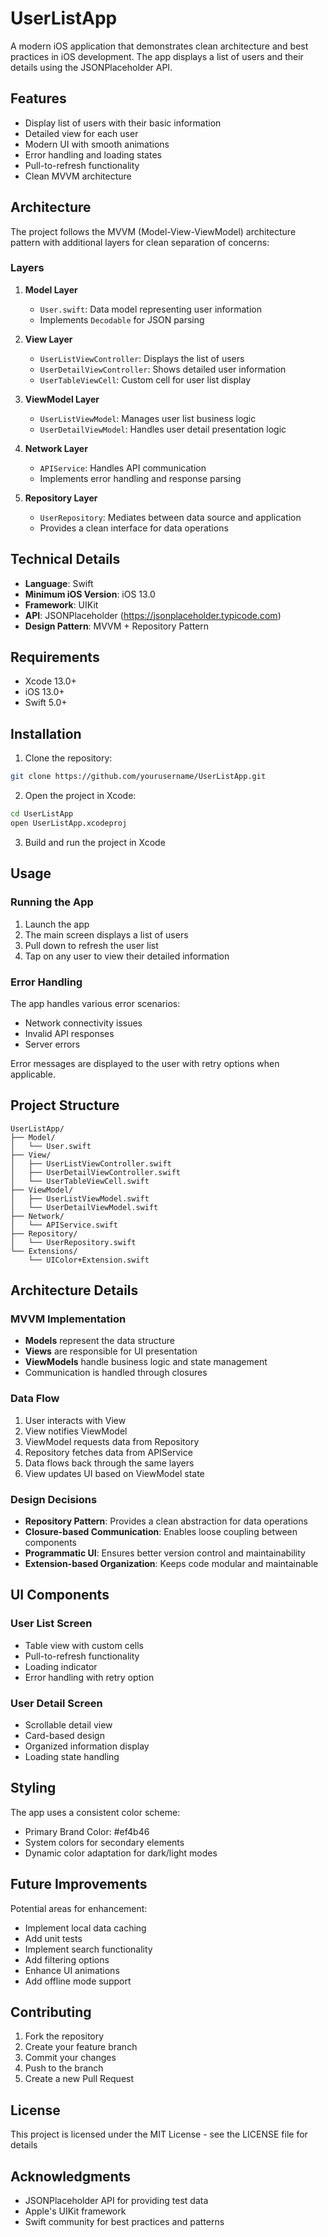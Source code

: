 # UserListApp

A modern iOS application that demonstrates clean architecture and best practices in iOS development. The app displays a list of users and their details using the JSONPlaceholder API.

## Features

- Display list of users with their basic information
- Detailed view for each user
- Modern UI with smooth animations
- Error handling and loading states
- Pull-to-refresh functionality
- Clean MVVM architecture

## Architecture

The project follows the MVVM (Model-View-ViewModel) architecture pattern with additional layers for clean separation of concerns:

### Layers

1. **Model Layer**
   - `User.swift`: Data model representing user information
   - Implements `Decodable` for JSON parsing

2. **View Layer**
   - `UserListViewController`: Displays the list of users
   - `UserDetailViewController`: Shows detailed user information
   - `UserTableViewCell`: Custom cell for user list display

3. **ViewModel Layer**
   - `UserListViewModel`: Manages user list business logic
   - `UserDetailViewModel`: Handles user detail presentation logic

4. **Network Layer**
   - `APIService`: Handles API communication
   - Implements error handling and response parsing

5. **Repository Layer**
   - `UserRepository`: Mediates between data source and application
   - Provides a clean interface for data operations

## Technical Details

- **Language**: Swift
- **Minimum iOS Version**: iOS 13.0
- **Framework**: UIKit
- **API**: JSONPlaceholder (https://jsonplaceholder.typicode.com)
- **Design Pattern**: MVVM + Repository Pattern

## Requirements

- Xcode 13.0+
- iOS 13.0+
- Swift 5.0+

## Installation

1. Clone the repository:
```bash
git clone https://github.com/yourusername/UserListApp.git
```

2. Open the project in Xcode:
```bash
cd UserListApp
open UserListApp.xcodeproj
```

3. Build and run the project in Xcode

## Usage

### Running the App

1. Launch the app
2. The main screen displays a list of users
3. Pull down to refresh the user list
4. Tap on any user to view their detailed information

### Error Handling

The app handles various error scenarios:
- Network connectivity issues
- Invalid API responses
- Server errors

Error messages are displayed to the user with retry options when applicable.

## Project Structure

```
UserListApp/
├── Model/
│   └── User.swift
├── View/
│   ├── UserListViewController.swift
│   ├── UserDetailViewController.swift
│   └── UserTableViewCell.swift
├── ViewModel/
│   ├── UserListViewModel.swift
│   └── UserDetailViewModel.swift
├── Network/
│   └── APIService.swift
├── Repository/
│   └── UserRepository.swift
└── Extensions/
    └── UIColor+Extension.swift
```

## Architecture Details

### MVVM Implementation

- **Models** represent the data structure
- **Views** are responsible for UI presentation
- **ViewModels** handle business logic and state management
- Communication is handled through closures

### Data Flow

1. User interacts with View
2. View notifies ViewModel
3. ViewModel requests data from Repository
4. Repository fetches data from APIService
5. Data flows back through the same layers
6. View updates UI based on ViewModel state

### Design Decisions

- **Repository Pattern**: Provides a clean abstraction for data operations
- **Closure-based Communication**: Enables loose coupling between components
- **Programmatic UI**: Ensures better version control and maintainability
- **Extension-based Organization**: Keeps code modular and maintainable

## UI Components

### User List Screen
- Table view with custom cells
- Pull-to-refresh functionality
- Loading indicator
- Error handling with retry option

### User Detail Screen
- Scrollable detail view
- Card-based design
- Organized information display
- Loading state handling

## Styling

The app uses a consistent color scheme:
- Primary Brand Color: #ef4b46
- System colors for secondary elements
- Dynamic color adaptation for dark/light modes

## Future Improvements

Potential areas for enhancement:
- Implement local data caching
- Add unit tests
- Implement search functionality
- Add filtering options
- Enhance UI animations
- Add offline mode support

## Contributing

1. Fork the repository
2. Create your feature branch
3. Commit your changes
4. Push to the branch
5. Create a new Pull Request

## License

This project is licensed under the MIT License - see the LICENSE file for details

## Acknowledgments

- JSONPlaceholder API for providing test data
- Apple's UIKit framework
- Swift community for best practices and patterns 